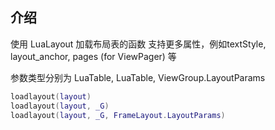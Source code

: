 ## 介绍
使用 LuaLayout 加载布局表的函数
支持更多属性，例如textStyle, layout_anchor, pages (for ViewPager) 等

参数类型分别为 LuaTable, LuaTable, ViewGroup.LayoutParams

```lua
loadlayout(layout)
loadlayout(layout, _G)
loadlayout(layout, _G, FrameLayout.LayoutParams)
```